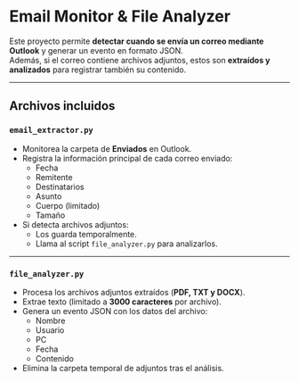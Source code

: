 # Email Monitor & File Analyzer

Este proyecto permite **detectar cuando se envía un correo mediante Outlook** y generar un evento en formato JSON.  
Además, si el correo contiene archivos adjuntos, estos son **extraídos y analizados** para registrar también su contenido.

---

## Archivos incluidos

### `email_extractor.py`
- Monitorea la carpeta de **Enviados** en Outlook.  
- Registra la información principal de cada correo enviado:
  - Fecha  
  - Remitente  
  - Destinatarios  
  - Asunto  
  - Cuerpo (limitado)  
  - Tamaño  
- Si detecta archivos adjuntos:
  - Los guarda temporalmente.  
  - Llama al script `file_analyzer.py` para analizarlos.  

---

### `file_analyzer.py`
- Procesa los archivos adjuntos extraídos (**PDF, TXT y DOCX**).  
- Extrae texto (limitado a **3000 caracteres** por archivo).  
- Genera un evento JSON con los datos del archivo:
  - Nombre  
  - Usuario  
  - PC  
  - Fecha  
  - Contenido  
- Elimina la carpeta temporal de adjuntos tras el análisis.  
